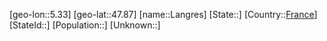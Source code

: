 ﻿---
location: [47.87,5.33]
type: City
tags:
- geo/City


SpocWebEntityId: 31840
isDeleted: false
confidential: public

---
[geo-lon::5.33]
[geo-lat::47.87]
[name::Langres]
[State::]
[Country::[France](geo/Continent/Europe/France.md)]
[StateId::]
[Population::]
[Unknown::]

